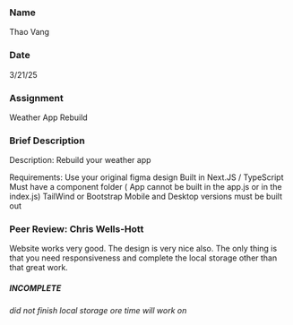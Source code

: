 ### Name
Thao Vang

### Date
3/21/25

### Assignment
Weather App Rebuild

### Brief Description
Description:
    Rebuild your weather app

Requirements:
    Use your original figma design
    Built in Next.JS / TypeScript 
    Must have a component folder ( App cannot be built in the app.js or in the index.js)
    TailWind or Bootstrap
    Mobile and Desktop versions must be built out

### Peer Review: Chris Wells-Hott
Website works very good. The design is very nice also. The only thing is that you need responsiveness and complete the local storage other than that great work.



##### INCOMPLETE #####
*did not finish local storage ore time*
*will work on*